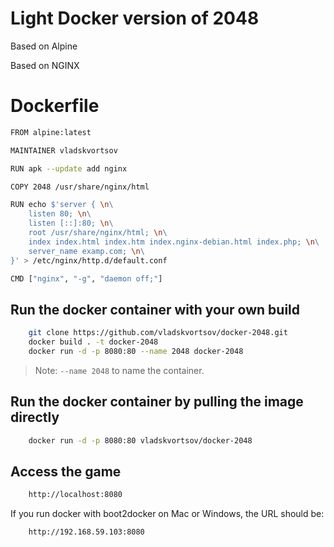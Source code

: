 # Light Docker version of 2048

Based on Alpine

Based on NGINX

# Dockerfile


```sh
FROM alpine:latest

MAINTAINER vladskvortsov

RUN apk --update add nginx

COPY 2048 /usr/share/nginx/html

RUN echo $'server { \n\
	listen 80; \n\
	listen [::]:80; \n\
	root /usr/share/nginx/html; \n\
	index index.html index.htm index.nginx-debian.html index.php; \n\
	server_name examp.com; \n\
}' > /etc/nginx/http.d/default.conf

CMD ["nginx", "-g", "daemon off;"]
```


## Run the docker container with your own build


```sh
    git clone https://github.com/vladskvortsov/docker-2048.git
    docker build . -t docker-2048
    docker run -d -p 8080:80 --name 2048 docker-2048
```

> Note: `--name 2048` to name the container.

## Run the docker container by pulling the image directly


```sh
    docker run -d -p 8080:80 vladskvortsov/docker-2048
```
## Access the game


```sh
    http://localhost:8080
```

If you run docker with boot2docker on Mac or Windows, the URL should be:

```sh
    http://192.168.59.103:8080
```

